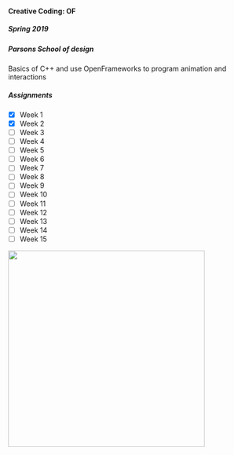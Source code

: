 #### Creative Coding: OF
##### Spring 2019
##### Parsons School of design

Basics of C++ and use OpenFrameworks to program animation and interactions

##### Assignments
- [x] Week 1
- [x] Week 2
- [ ] Week 3
- [ ] Week 4
- [ ] Week 5
- [ ] Week 6
- [ ] Week 7
- [ ] Week 8
- [ ] Week 9
- [ ] Week 10
- [ ] Week 11
- [ ] Week 12
- [ ] Week 13
- [ ] Week 14
- [ ] Week 15

<img src="of.png" width="400">
